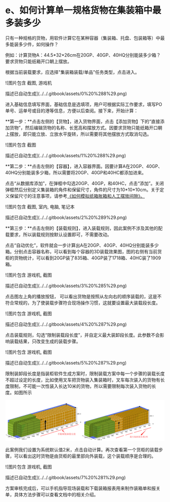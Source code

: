 # e、如何计算单一规格货物在集装箱中最多装多少

只有一种规格的货物，用软件计算它在某种容器（集装箱、托盘、包装箱等）中最多能装多少件，如何操作？

例如：计算货物A：44.5\*32\*26cm在20GP、40GP、40HQ分别能装多少箱？要求货物只能纸箱开口朝上摆放。

根据当前装载要求，应选择"集装箱装载/单品"任务类型，点击进入。

![&#x56FE;&#x7247;&#x5305;&#x542B; &#x622A;&#x56FE;, &#x6E38;&#x620F;&#x673A;

&#x63CF;&#x8FF0;&#x5DF2;&#x81EA;&#x52A8;&#x751F;&#x6210;](../../.gitbook/assets/0%20%288%29.png)

进入基础信息填写界面，基础信息是选填项，用户可根据实际工作要求，填写PO单号、运单号或目的港等信息，方便以后查阅。接下来，开始计算：

**第一步：**点击左侧的【货物】，进入货物界面，点击【添加货物】下的“直接添加货物”，然后编辑货物的名称、长宽高和摆放方式。因要求货物只能纸箱开口朝上摆放，即只能立放、立放水平旋转，所以需要将其他摆放方式取消勾选。

![&#x56FE;&#x7247;&#x5305;&#x542B; &#x622A;&#x56FE;

&#x63CF;&#x8FF0;&#x5DF2;&#x81EA;&#x52A8;&#x751F;&#x6210;](../../.gitbook/assets/1%20%288%29.png)

**第二步：**点击左侧的【容器】，进入容器界面。因要计算A在20GP、40GP、40HQ分别能装多少箱，所以需要将20GP、40GP和40HC都添加进来。

点击“从数据库添加”，在弹框中勾选20GP、40GP，和40HC，点击“添加”。关闭弹框然后分别定义集装箱的角件和保留尺寸，角件的尺寸为10\*10\*10cm。关于定义保留尺寸的注意事项，请参考[《如何模拟纸箱胀箱和人工摆放间隙》。]()

![&#x56FE;&#x7247;&#x5305;&#x542B; &#x622A;&#x56FE;, &#x5BA4;&#x5185;, &#x7535;&#x8111;, &#x7B14;&#x8BB0;&#x672C;

&#x63CF;&#x8FF0;&#x5DF2;&#x81EA;&#x52A8;&#x751F;&#x6210;](../../.gitbook/assets/2%20%289%29.png)

**第三步：**点击左侧的【装载规则】，进入装载规则，因此案例不涉及其他的配载要求，所以装载规则按默认设置即可，不需要改动。

点击“自动优化”，软件就会一步计算出A在20GP、40GP、40HQ分别能装多少箱。分别点击容器名称，可以看到每个容器的3D装载效果图，图的右侧有当前货柜的货物统计，可以看到20GP装了835箱、40GP装了1718箱、40HC装了1909箱。

![&#x56FE;&#x7247;&#x5305;&#x542B; &#x6E38;&#x620F;&#x673A;, &#x622A;&#x56FE;

&#x63CF;&#x8FF0;&#x5DF2;&#x81EA;&#x52A8;&#x751F;&#x6210;](../../.gitbook/assets/3%20%285%29.png)

点击图左上角的播放按钮， 可以看出货物是按照从左向右的顺序装载的，这是不符合常规的，为了使装载步骤符合现场操作习惯，这就要设置最大装载段长度。

![&#x56FE;&#x7247;&#x5305;&#x542B; &#x6E38;&#x620F;&#x673A;, &#x622A;&#x56FE;

&#x63CF;&#x8FF0;&#x5DF2;&#x81EA;&#x52A8;&#x751F;&#x6210;](../../.gitbook/assets/4%20%287%29.png)

点击装载规则，勾选“限制装载段长度”，并自定义最大装卸段长度。此参数不会影响装载结果，只改变生成的装载步骤。

![&#x56FE;&#x7247;&#x5305;&#x542B; &#x6E38;&#x620F;&#x673A;, &#x622A;&#x56FE;

&#x63CF;&#x8FF0;&#x5DF2;&#x81EA;&#x52A8;&#x751F;&#x6210;](../../.gitbook/assets/5%20%287%29.png)

限制装卸段长度是指装柜软件生成方案时，限制装载方案中每一个步骤的装载长度不超过设定的长度，比如使用叉车把货物装入集装箱时，叉车每次装入的货物有长度限制，不可能一次性装入长达10米的货物，所以需要限制每次装入货物的长度。如图所示

![](../../.gitbook/assets/6%20%287%29.png)

此案例我们设置为系统默认值2米，点击自动计算。再次查看第一个货柜的装载步骤，可以看出这时货物是由货柜的最里部向外装载，这个装载顺序是合理的。

![&#x56FE;&#x7247;&#x5305;&#x542B; &#x6E38;&#x620F;&#x673A;, &#x622A;&#x56FE;

&#x63CF;&#x8FF0;&#x5DF2;&#x81EA;&#x52A8;&#x751F;&#x6210;](../../.gitbook/assets/7%20%281%29.png)

方案审核完成后，可以手机指导现场装载和下载装箱报表用来制作装箱单和报关单，具体方法步骤可以查看文档中的相关介绍。

